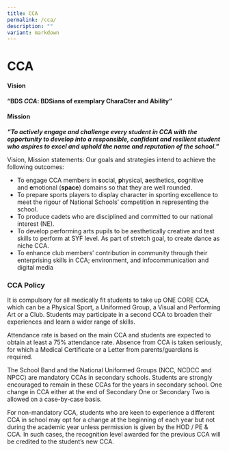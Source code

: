 ```yaml
---
title: CCA
permalink: /cca/
description: ""
variant: markdown
---
```

CCA
===

#### Vision

**“BDS *CCA*: BDSians of exemplary CharaCter and Ability”** 


#### Mission


**_“To actively engage and challenge every student in CCA with the opportunity to develop into a responsible, confident and resilient student who aspires to excel and_** **_uphold the name and reputation of the school."_**

Vision, Mission statements: Our goals and strategies intend to achieve the following outcomes:   

*   To engage CCA members in **s**ocial, **p**hysical, **a**esthetics, **c**ognitive and **e**motional (**space**) domains so that they are well rounded.
*   To prepare sports players to display character in sporting excellence to meet the rigour of National Schools’ competition in representing the school.
*   To produce cadets who are disciplined and committed to our national interest (NE).
*   To develop performing arts pupils to be aesthetically creative and test skills to perform at SYF level. As part of stretch goal, to create dance as niche CCA.
*   To enhance club members’ contribution in community through their enterprising skills in CCA; environment, and infocommunication and digital media

 
### CCA Policy

It is compulsory for all medically fit students to take up ONE CORE CCA, which can be a Physical Sport, a Uniformed Group, a Visual and Performing Art or a Club. Students may participate in a second CCA to broaden their experiences and learn a wider range of skills.

Attendance rate is based on the main CCA and students are expected to obtain at least a 75% attendance rate. Absence from CCA is taken seriously, for which a Medical Certificate or a Letter from parents/guardians is required.

The School Band and the National Uniformed Groups (NCC, NCDCC and NPCC) are mandatory CCAs in secondary schools. Students are strongly encouraged to remain in these CCAs for the years in secondary school. One change in CCA either at the end of Secondary One or Secondary Two is allowed on a case-by-case basis.

For non-mandatory CCA, students who are keen to experience a different CCA in school may opt for a change at the beginning of each year but not during the academic year unless permission is given by the HOD / PE & CCA. In such cases, the recognition level awarded for the previous CCA will be credited to the student’s new CCA.